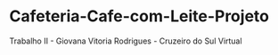 # Cafeteria-Cafe-com-Leite-Projeto
Trabalho II - Giovana Vitoria Rodrigues - Cruzeiro do Sul Virtual
